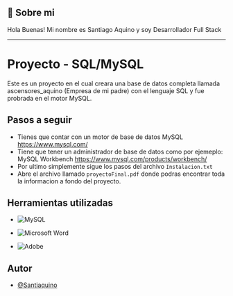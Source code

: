 ## 🚀 Sobre mi

Hola Buenas! Mi nombre es Santiago Aquino y soy Desarrollador Full Stack

---

# Proyecto - SQL/MySQL

Este es un proyecto en el cual creara una base de datos completa llamada ascensores_aquino (Empresa de mi padre) con el lenguaje SQL y fue probrada en el
motor MySQL.

## Pasos a seguir

- Tienes que contar con un motor de base de datos MySQL https://www.mysql.com/
- Tiene que tener un administrador de base de datos como por ejemeplo: MySQL Workbench https://www.mysql.com/products/workbench/
- Por ultimo simplemente sigue los pasos del archivo `Instalacion.txt`
- Abre el archivo llamado `proyectoFinal.pdf` donde podras encontrar toda la informacion a fondo del proyecto.

## Herramientas utilizadas

- ![MySQL](https://img.shields.io/badge/mysql-%2300f.svg?style=for-the-badge&logo=mysql&logoColor=white)

- ![Microsoft Word](https://img.shields.io/badge/Microsoft_Word-2B579A?style=for-the-badge&logo=microsoft-word&logoColor=white)

- ![Adobe](https://img.shields.io/badge/adobe-%23FF0000.svg?style=for-the-badge&logo=adobe&logoColor=white)

## Autor

- [@Santiaquino](https://github.com/Santiaquino)
